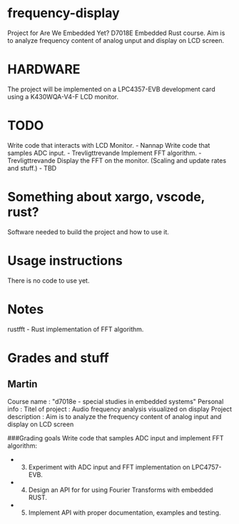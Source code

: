 # frequency-display
Project for Are We Embedded Yet? D7018E Embedded Rust course. Aim is to analyze frequency content of analog unput and display on LCD screen.

# HARDWARE
The project will be implemented on a LPC4357-EVB development card using a K430WQA-V4-F LCD monitor.

# TODO
Write code that interacts with LCD Monitor. - Nannap
Write code that samples ADC input. - Trevligttrevande
Implement FFT algorithm.  - Trevligttrevande
Display the FFT on the monitor. (Scaling and update rates and stuff.) - TBD
# Something about xargo, vscode, rust?
Software needed to build the project and how to use it.

# Usage instructions
There is no code to use yet.


# Notes
rustfft - Rust implementation of FFT algorithm.

# Grades and stuff

## Martin
Course name : "d7018e - special studies in embedded systems"
Personal info : 
Titel of project : Audio frequency analysis visualized on display
Project description : Aim is to analyze the frequency content of analog input and display on LCD screen

###Grading goals
Write code that samples ADC input and implement FFT algorithm:
*  3. Experiment with ADC input and FFT implementation on LPC4757-EVB.
*  4. Design an API for for using Fourier Transforms with embedded RUST. 
*  5. Implement API with proper documentation, examples and testing.
